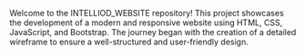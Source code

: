 Welcome to the INTELLIOD_WEBSITE repository! 
This project showcases the development of a modern and responsive website using HTML, CSS, JavaScript, and Bootstrap. 
The journey began with the creation of a detailed wireframe to ensure a well-structured and user-friendly design.
